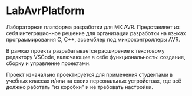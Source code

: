 # LabAvrPlatform
<!-- Lab-based development platform for AVR C/C++ projects. -->

Лабораторная платформа разработки для МК AVR. Представляет из себя интеграционное решение для организации разработки на языках программирования C, C++, ассемблер под микроконтроллеры AVR. 

В рамках проекта разрабатывается расширение к текстовому редактору VSCode, включающие в себе функциональность: создание, сборку и управление проектами.

Проект изначально проектируется для применения студентами в учебных классах и/или на своих персональных устройствах, где всё должно работать "из коробки" и не требовать настройки.